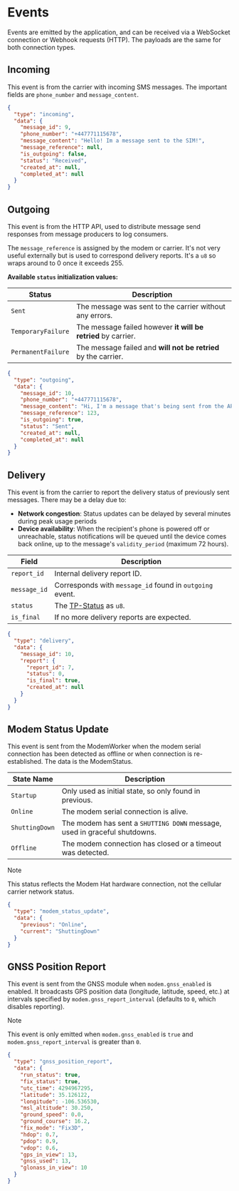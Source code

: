 # Events

Events are emitted by the application, and can be received via a WebSocket connection or Webhook requests (HTTP).
The payloads are the same for both connection types.

## Incoming

This event is from the carrier with incoming SMS messages. The important fields are `phone_number` and `message_content`.

```json
{
  "type": "incoming",
  "data": {
    "message_id": 9,
    "phone_number": "+447771115678",
    "message_content": "Hello! Im a message sent to the SIM!",
    "message_reference": null,
    "is_outgoing": false,
    "status": "Received",
    "created_at": null,
    "completed_at": null
  }
}
```

## Outgoing

This event is from the HTTP API, used to distribute message send responses from message producers to log consumers.

The `message_reference` is assigned by the modem or carrier.  It's not very useful externally but is used to correspond delivery reports.
It's a `u8` so wraps around to 0 once it exceeds 255.

**Available `status` initialization values:**

| Status             | Description                                                    |
|--------------------|----------------------------------------------------------------|
| `Sent`             | The message was sent to the carrier without any errors.        |
| `TemporaryFailure` | The message failed however **it will be retried** by carrier.  |
| `PermanentFailure` | The message failed and **will not be retried** by the carrier. |

```json
{
  "type": "outgoing",
  "data": {
    "message_id": 10,
    "phone_number": "+447771115678",
    "message_content": "Hi, I'm a message that's being sent from the API!",
    "message_reference": 123,
    "is_outgoing": true,
    "status": "Sent",
    "created_at": null,
    "completed_at": null
  }
}
```

## Delivery

This event is from the carrier to report the delivery status of previously sent messages. There may be a delay due to:
- **Network congestion**: Status updates can be delayed by several minutes during peak usage periods
- **Device availability**: When the recipient's phone is powered off or unreachable, status notifications will be queued until the device comes back online, up to the message's `validity_period` (maximum 72 hours).

| Field        | Description                                                                                                                   |
|--------------|-------------------------------------------------------------------------------------------------------------------------------|
| `report_id`  | Internal delivery report ID.                                                                                                  |
| `message_id` | Corresponds with `message_id` found in `outgoing` event.                                                                      |
| `status`     | The [TP-Status](https://www.etsi.org/deliver/etsi_ts/123000_123099/123040/16.00.00_60/ts_123040v160000p.pdf#page=71) as `u8`. |
| `is_final`   | If no more delivery reports are expected.                                                                                     |

```json
{
  "type": "delivery",
  "data": {
    "message_id": 10,
    "report": {
      "report_id": 7,
      "status": 0,
      "is_final": true,
      "created_at": null
    }
  }
}
```

## Modem Status Update

This event is sent from the ModemWorker when the modem serial connection has been detected as offline or when connection
is re-established. The data is the ModemStatus.

| State Name     | Description                                                               |
|----------------|---------------------------------------------------------------------------|
| `Startup`      | Only used as initial state, so only found in previous.                    |
| `Online`       | The modem serial connection is alive.                                     |
| `ShuttingDown` | The modem has sent a `SHUTTING DOWN` message, used in graceful shutdowns. |
| `Offline`      | The modem connection has closed or a timeout was detected.                |

> [!NOTE]
> This status reflects the Modem Hat hardware connection, not the cellular carrier network status.

```json
{
  "type": "modem_status_update",
  "data": {
    "previous": "Online",
    "current": "ShuttingDown"
  }
}
```

## GNSS Position Report

This event is sent from the GNSS module when `modem.gnss_enabled` is enabled. It broadcasts GPS position data (longitude, latitude, speed, etc.) at intervals specified by `modem.gnss_report_interval` (defaults to `0`, which disables reporting).

> [!NOTE]
> This event is only emitted when `modem.gnss_enabled` is `true` and `modem.gnss_report_interval` is greater than `0`.

```json
{
  "type": "gnss_position_report",
  "data": {
    "run_status": true,
    "fix_status": true,
    "utc_time": 4294967295,
    "latitude": 35.126122,
    "longitude": -106.536530,
    "msl_altitude": 30.250,
    "ground_speed": 0.0,
    "ground_course": 16.2,
    "fix_mode": "Fix3D",
    "hdop": 0.7,
    "pdop": 0.9,
    "vdop": 0.6,
    "gps_in_view": 13,
    "gnss_used": 13,
    "glonass_in_view": 10
  }
}
```

